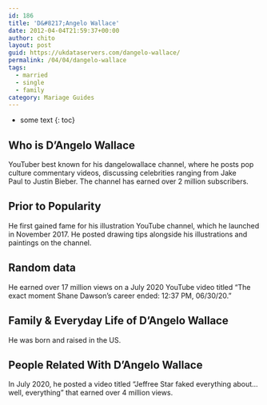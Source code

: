 ```yaml
---
id: 186
title: 'D&#8217;Angelo Wallace'
date: 2012-04-04T21:59:37+00:00
author: chito
layout: post
guid: https://ukdataservers.com/dangelo-wallace/
permalink: /04/04/dangelo-wallace  
tags:
  - married
  - single
  - family
category: Mariage Guides
---
```


* some text
{: toc}


## Who is  D&#8217;Angelo Wallace
                  
                  
                  
YouTuber best known for his dangelowallace channel, where he posts pop culture commentary videos, discussing celebrities ranging from Jake Paul to Justin Bieber. The channel has earned over 2 million subscribers. 
                  
                
                
                
## Prior to Popularity 
                  
                  
                  
He first gained fame for his illustration YouTube channel, which he launched in November 2017. He posted drawing tips alongside his illustrations and paintings on the channel. 
                  
                
                
                
## Random data 
                  
                  
                  
He earned over 17 million views on a July 2020 YouTube video titled &#8220;The exact moment Shane Dawson&#8217;s career ended: 12:37 PM, 06/30/20.&#8221; 
                  
                
                
                
## Family & Everyday Life of D&#8217;Angelo Wallace
                  
                  
                  
He was born and raised in the US.
                  
                
                
                
## People Related With  D&#8217;Angelo Wallace
                  
                  
                  
In July 2020, he posted a video titled &#8220;Jeffree Star faked everything about&#8230; well, everything&#8221; that earned over 4 million views. 
                  
                
              
            
          
          
          
    
    
  
